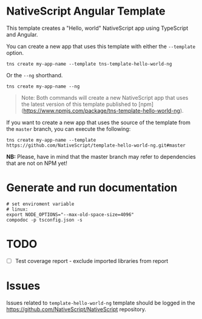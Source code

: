 # NativeScript Angular Template

This template creates a "Hello, world" NativeScript app using TypeScript and Angular.

You can create a new app that uses this template with either the `--template` option.

```
tns create my-app-name --template tns-template-hello-world-ng
```

Or the `--ng` shorthand.

```
tns create my-app-name --ng
```

> Note: Both commands will create a new NativeScript app that uses the latest version of this template published to [npm] (https://www.npmjs.com/package/tns-template-hello-world-ng).

If you want to create a new app that uses the source of the template from the `master` branch, you can execute the following:

```
tns create my-app-name --template https://github.com/NativeScript/template-hello-world-ng.git#master
```

**NB:** Please, have in mind that the master branch may refer to dependencies that are not on NPM yet!

# Generate and run documentation

    # set enviroment variable
    # linux:
    export NODE_OPTIONS="--max-old-space-size=4096"
    compodoc -p tsconfig.json -s

# TODO

- [ ] Test coverage report - exclude imported libraries from report

# Issues

Issues related to `template-hello-world-ng` template should be logged in the https://github.com/NativeScript/NativeScript repository.
